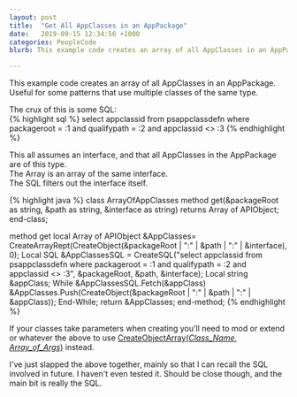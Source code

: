 ```yaml
---
layout: post
title:  "Get All AppClasses in an AppPackage"
date:   2019-09-15 12:34:56 +1000
categories: PeopleCode
blurb: This example code creates an array of all AppClasses in an AppPackage. Useful for some patterns that use multiple classes of the same type.

---
```


This example code creates an array of all AppClasses in an AppPackage. Useful for some patterns that use multiple classes of the same type.

The crux of this is some SQL:  
{% highlight sql %}
select appclassid 
from psappclassdefn 
where packageroot = :1 
and qualifypath = :2 
and appclassid <> :3
{% endhighlight %}

This all assumes an interface, and that all AppClasses in the AppPackage are of this type.  
The Array is an array of the same interface.  
The SQL filters out the interface itself.

{% highlight java %}
class ArrayOfAppClasses
   method get(&packageRoot as string, &path as string, &interface as string) returns Array of APIObject;
end-class;   
   
method get
   local Array of APIObject &AppClasses= CreateArrayRept(CreateObject(&packageRoot | ":" | &path | ":" | &interface), 0);
   Local SQL &AppClassesSQL = CreateSQL("select appclassid from psappclassdefn where packageroot = :1 and qualifypath = :2 and appclassid <> :3", &packageRoot, &path, &interface);
   Local string &appClass;
   While &AppClassesSQL.Fetch(&appClass)
      &AppClasses.Push(CreateObject(&packageRoot | ":" | &path | ":" | &appClass));
   End-While;
   return &AppClasses;
end-method;
{% endhighlight %}

If your classes take parameters when creating you'll need to mod or extend or whatever the above to use [CreateObjectArray(*Class_Name, Array_of_Args*)](https://docs.oracle.com/cd/E92519_02/pt856pbr3/eng/pt/tpcl/langref_PeopleCodeBuilt-inFunctionsAndLanguageConstructs_C.html#ub00fb66b-2299-4bb0-a977-e187ee7d0577) instead.

I've just slapped the above together, mainly so that I can recall the SQL involved in future. I haven't even tested it. Should be close though, and the main bit is really the SQL. 
<!--stackedit_data:
eyJoaXN0b3J5IjpbLTE3NzgzMjU0ODcsLTU5Nzc5NTA4NywzND
gwNTM5NjgsNjE4MjMxNjIwLDE2MzgxMTY4OTIsNjcxNjk0ODgx
XX0=
-->